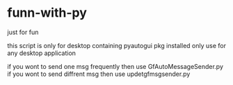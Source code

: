 # funn-with-py
just for fun

this script is only for desktop containing pyautogui pkg installed
only use for any desktop application

if you wont to send one msg frequently then use GfAutoMessageSender.py
if you wont to send diffrent msg then use updetgfmsgsender.py

